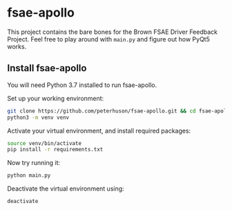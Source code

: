 # fsae-apollo

This project contains the bare bones for the Brown FSAE Driver Feedback Project. Feel free to play around with `main.py` and figure out how PyQt5 works. 

## Install fsae-apollo 
You will need Python 3.7 installed to run fsae-apollo. 

Set up your working environment: 
``` sh
git clone https://github.com/peterhuson/fsae-apollo.git && cd fsae-apollo
python3 -m venv venv
```

Activate your virtual environment, and install required packages: 
``` sh 
source venv/bin/activate
pip install -r requirements.txt
```

Now try running it:
``` sh
python main.py
```

Deactivate the virtual environment using: 
``` sh
deactivate
```
